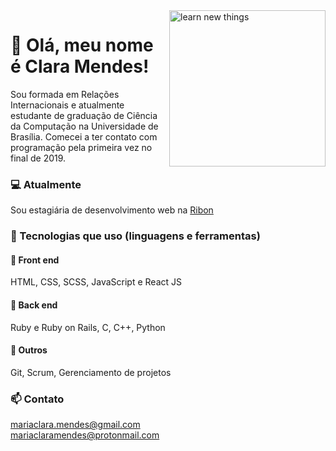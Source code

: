 <img src="https://media.giphy.com/media/Ec5RkrmARxPmTuXgrZ/giphy.gif" alt="learn new things" width="250" height="250" align="right"/>

# :wave: Olá, meu nome é Clara Mendes! 

Sou formada em Relações Internacionais e atualmente estudante de graduação de Ciência da Computação na Universidade de Brasília. Comecei a ter contato com programação pela primeira vez no final de 2019.    

### :computer: Atualmente 
Sou estagiária de desenvolvimento web na [Ribon](https://app.ribon.io/referral/83159)

### :wrench: Tecnologias que uso (linguagens e ferramentas)    

#### :art: Front end  
HTML, CSS, SCSS, JavaScript e React JS    

#### 🎲 Back end  
Ruby e Ruby on Rails, C, C++, Python    

#### :open_file_folder: Outros  
Git, Scrum, Gerenciamento de projetos   

### :mailbox: Contato  
mariaclara.mendes@gmail.com  
mariaclaramendes@protonmail.com

